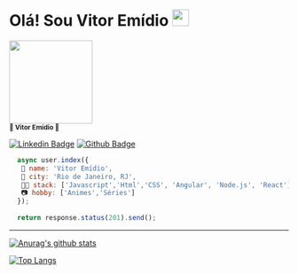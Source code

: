 # Olá! Sou Vitor Emídio <img src="https://github.com/TheDudeThatCode/TheDudeThatCode/blob/master/Assets/Mario_Hello_Big.gif" width="30px">


<p>
<kbd>
 <img  src="https://avatars2.githubusercontent.com/u/52754546?s=460&u=beb81a6de4cfbea7677783e3ab2527e30582478d&v=4" width="150px;" alt=""/>
 </kbd>
 <br />
 <sub><strong>🌟 Vitor Emídio 🌟</strong></sub>
</p>

[![Linkedin Badge](https://img.shields.io/badge/Vitor-Emidio-blue?style=flat-square&logo=Linkedin&logoColor=white&link=https://https://www.linkedin.com/in/vitorsemidio/)](https://www.linkedin.com/in/vitorsemidio/)
[![Github Badge](https://img.shields.io/badge/-Github-000?style=flat-square&logo=Github&logoColor=white&link=https://github.com/vitorsemidio-dev)](https://github.com/vitorsemidio-dev)


```javascript
  async user.index({
   🐜 name: 'Vitor Emídio',
   🌴 city: 'Rio de Janeiro, RJ',
   👩‍💻 stack: ['Javascript','Html','CSS', 'Angular', 'Node.js', 'React'],
   📷 hobby: ['Animes','Séries']
  });
  
  return response.status(201).send();
```
<hr>


[![Anurag's github stats](https://github-readme-stats.vercel.app/api?username=vitorsemidio-dev&show_icons=true&theme=dracula&custom_title=Vitor%20Emídio)](https://github.com/anuraghazra/github-readme-stats) 

[![Top Langs](https://github-readme-stats.vercel.app/api/top-langs/?username=vitorsemidio-dev&theme=dracula&layout=compact&custom_title=Minhas%20linguagens%20mais%20utilizadas)](https://github.com/anuraghazra/github-readme-stats)

